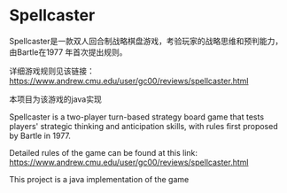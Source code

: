 # Spellcaster
Spellcaster是一款双人回合制战略棋盘游戏，考验玩家的战略思维和预判能力，由Bartle在1977 年首次提出规则。

详细游戏规则见该链接：https://www.andrew.cmu.edu/user/gc00/reviews/spellcaster.html

本项目为该游戏的java实现

Spellcaster is a two-player turn-based strategy board game that tests players' strategic thinking and anticipation skills, with rules first proposed by Bartle in 1977.

Detailed rules of the game can be found at this link: https://www.andrew.cmu.edu/user/gc00/reviews/spellcaster.html

This project is a java implementation of the game
